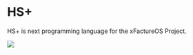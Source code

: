 HS+
======

HS+ is next programming language for the xFactureOS Project.

![](https://pp.userapi.com/c851032/v851032539/ad0f1/WIZe9MrcXeY.jpg)
